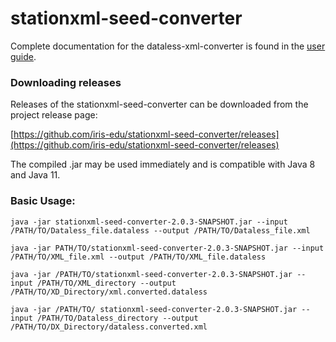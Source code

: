 # stationxml-seed-converter
Complete documentation for the dataless-xml-converter is found in the [user guide](https://iris-edu.github.io/stationxml-seed-converter/). 

### Downloading releases

Releases of the stationxml-seed-converter can be downloaded from the project release page:

[https://github.com/iris-edu/stationxml-seed-converter/releases](https://github.com/iris-edu/stationxml-seed-converter/releases)

The compiled .jar may be used immediately and is compatible with Java 8 and Java 11.

### Basic Usage:

`java -jar stationxml-seed-converter-2.0.3-SNAPSHOT.jar --input /PATH/TO/Dataless_file.dataless --output /PATH/TO/Dataless_file.xml`

`java -jar PATH/TO/stationxml-seed-converter-2.0.3-SNAPSHOT.jar --input /PATH/TO/XML_file.xml --output /PATH/TO/XML_file.dataless`

`java -jar /PATH/TO/stationxml-seed-converter-2.0.3-SNAPSHOT.jar --input /PATH/TO/XML_directory --output /PATH/TO/XD_Directory/xml.converted.dataless`

`java -jar /PATH/TO/ stationxml-seed-converter-2.0.3-SNAPSHOT.jar --input /PATH/TO/Dataless_directory --output /PATH/TO/DX_Directory/dataless.converted.xml`
